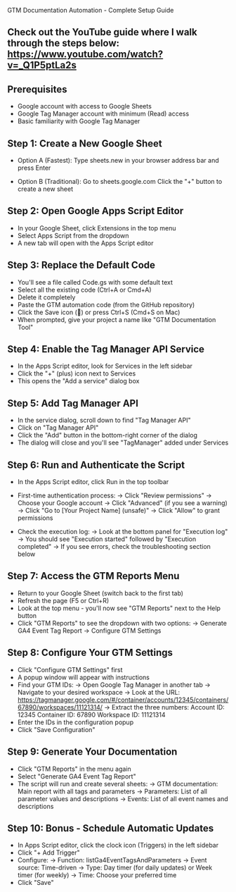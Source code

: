 GTM Documentation Automation - Complete Setup Guide
## Check out the YouTube guide where I walk through the steps below: https://www.youtube.com/watch?v=_Q1P5ptLa2s

## Prerequisites
- Google account with access to Google Sheets
- Google Tag Manager account with minimum (Read) access
- Basic familiarity with Google Tag Manager

## Step 1: Create a New Google Sheet
- Option A (Fastest):
Type sheets.new in your browser address bar and press Enter

- Option B (Traditional):
Go to sheets.google.com
Click the "+" button to create a new sheet

## Step 2: Open Google Apps Script Editor
- In your Google Sheet, click Extensions in the top menu
- Select Apps Script from the dropdown
- A new tab will open with the Apps Script editor

## Step 3: Replace the Default Code
- You'll see a file called Code.gs with some default text
- Select all the existing code (Ctrl+A or Cmd+A)
- Delete it completely
- Paste the GTM automation code (from the GitHub repository)
- Click the Save icon (💾) or press Ctrl+S (Cmd+S on Mac)
- When prompted, give your project a name like "GTM Documentation Tool"

## Step 4: Enable the Tag Manager API Service
- In the Apps Script editor, look for Services in the left sidebar
- Click the "+" (plus) icon next to Services
- This opens the "Add a service" dialog box

## Step 5: Add Tag Manager API
- In the service dialog, scroll down to find "Tag Manager API"
- Click on "Tag Manager API"
- Click the "Add" button in the bottom-right corner of the dialog
- The dialog will close and you'll see "TagManager" added under Services

## Step 6: Run and Authenticate the Script
- In the Apps Script editor, click Run in the top toolbar
- First-time authentication process:
       -> Click "Review permissions"
       -> Choose your Google account
       -> Click "Advanced" (if you see a warning)
       -> Click "Go to [Your Project Name] (unsafe)"
       -> Click "Allow" to grant permissions

- Check the execution log:
       -> Look at the bottom panel for "Execution log"
       -> You should see "Execution started" followed by "Execution completed"
       -> If you see errors, check the troubleshooting section below

## Step 7: Access the GTM Reports Menu
- Return to your Google Sheet (switch back to the first tab)
- Refresh the page (F5 or Ctrl+R)
- Look at the top menu - you'll now see "GTM Reports" next to the Help button
- Click "GTM Reports" to see the dropdown with two options:
        -> Generate GA4 Event Tag Report
        -> Configure GTM Settings

## Step 8: Configure Your GTM Settings
- Click "Configure GTM Settings" first
- A popup window will appear with instructions
- Find your GTM IDs:
       -> Open Google Tag Manager in another tab
       -> Navigate to your desired workspace
       -> Look at the URL:  https://tagmanager.google.com/#/container/accounts/12345/containers/67890/workspaces/11121314/
       -> Extract the three numbers:
            Account ID: 12345
            Container ID: 67890
            Workspace ID: 11121314
- Enter the IDs in the configuration popup
- Click "Save Configuration"

## Step 9: Generate Your Documentation
- Click "GTM Reports" in the menu again
- Select "Generate GA4 Event Tag Report"
- The script will run and create several sheets:
       -> GTM documentation: Main report with all tags and parameters
       -> Parameters: List of all parameter values and descriptions
       -> Events: List of all event names and descriptions
       
## Step 10: Bonus - Schedule Automatic Updates
- In Apps Script editor, click the clock icon (Triggers) in the left sidebar
- Click "+ Add Trigger"
- Configure:
       -> Function: listGa4EventTagsAndParameters
       -> Event source: Time-driven
       -> Type: Day timer (for daily updates) or Week timer (for weekly)
       -> Time: Choose your preferred time
- Click "Save"
